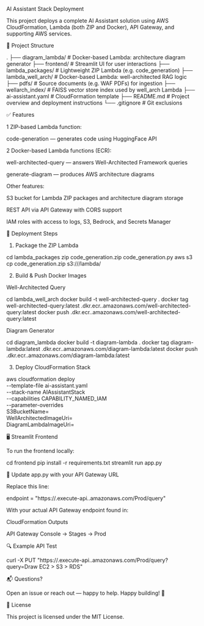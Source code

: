 AI Assistant Stack Deployment

This project deploys a complete AI Assistant solution using AWS CloudFormation, Lambda (both ZIP and Docker), API Gateway, and supporting AWS services.

📁 Project Structure

.
├── diagram_lambda/            # Docker-based Lambda: architecture diagram generator
├── frontend/                  # Streamlit UI for user interactions
├── lambda_packages/           # Lightweight ZIP Lambda (e.g. code_generation)
├── lambda_well_arch/          # Docker-based Lambda: well-architected RAG logic
├── pdfs/                      # Source documents (e.g. WAF PDFs) for ingestion
├── wellarch_index/            # FAISS vector store index used by well_arch Lambda
├── ai-assistant.yaml          # CloudFormation template
├── README.md                  # Project overview and deployment instructions
└── .gitignore                 # Git exclusions

✅ Features

1 ZIP-based Lambda function:

code-generation — generates code using HuggingFace API

2 Docker-based Lambda functions (ECR):

well-architected-query — answers Well-Architected Framework queries

generate-diagram — produces AWS architecture diagrams

Other features:

S3 bucket for Lambda ZIP packages and architecture diagram storage

REST API via API Gateway with CORS support

IAM roles with access to logs, S3, Bedrock, and Secrets Manager

🚀 Deployment Steps

1. Package the ZIP Lambda

cd lambda_packages
zip code_generation.zip code_generation.py
aws s3 cp code_generation.zip s3://<your-bucket-name>/lambda/

2. Build & Push Docker Images

Well-Architected Query

cd lambda_well_arch
docker build -t well-architected-query .
docker tag well-architected-query:latest <account-id>.dkr.ecr.<region>.amazonaws.com/well-architected-query:latest
docker push <account-id>.dkr.ecr.<region>.amazonaws.com/well-architected-query:latest

Diagram Generator

cd diagram_lambda
docker build -t diagram-lambda .
docker tag diagram-lambda:latest <account-id>.dkr.ecr.<region>.amazonaws.com/diagram-lambda:latest
docker push <account-id>.dkr.ecr.<region>.amazonaws.com/diagram-lambda:latest

3. Deploy CloudFormation Stack

aws cloudformation deploy \
  --template-file ai-assistant.yaml \
  --stack-name AIAssistantStack \
  --capabilities CAPABILITY_NAMED_IAM \
  --parameter-overrides \
    S3BucketName=<your-bucket-name> \
    WellArchitectedImageUri=<ecr-uri-for-well-architected> \
    DiagramLambdaImageUri=<ecr-uri-for-diagram-lambda>

🖥️ Streamlit Frontend

To run the frontend locally:

cd frontend
pip install -r requirements.txt
streamlit run app.py

🔧 Update app.py with your API Gateway URL

Replace this line:

endpoint = "https://<your-api-id>.execute-api.<region>.amazonaws.com/Prod/query"

With your actual API Gateway endpoint found in:

CloudFormation Outputs

API Gateway Console → Stages → Prod

🔍 Example API Test

curl -X PUT "https://<your-api-id>.execute-api.<region>.amazonaws.com/Prod/query?query=Draw EC2 > S3 > RDS"

📬 Questions?

Open an issue or reach out — happy to help. Happy building! 🚀

📝 License

This project is licensed under the MIT License.
